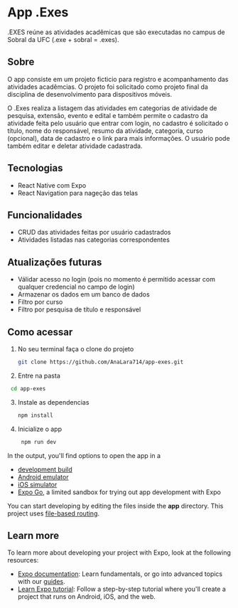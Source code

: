 # App .Exes

.EXES reúne as atividades acadêmicas que são executadas no campus de Sobral da UFC (.exe + sobral = .exes).

## Sobre

O app consiste em um projeto ficticio para registro e acompanhamento das atividades acadêmcias. O projeto foi solicitado como projeto final da disciplina de desenvolvimento para dispositivos móveis.

O .Exes realiza a listagem das atividades em categorias de atividade de pesquisa, extensão, evento e edital e também permite o cadastro da atividade feita pelo usuário que entrar com login, no cadastro é solicitado o título, nome do responsável, resumo da atividade, categoria, curso (opcional), data de cadastro e o link para mais informações. O usuário pode também editar e deletar atividade cadastrada.

## Tecnologias

- React Native com Expo
- React Navigation para nageção das telas

## Funcionalidades

- CRUD das atividades feitas por usuário cadastrados
- Atividades listadas nas categorias correspondentes

## Atualizações futuras

- Válidar acesso no login (pois no momento é permitido acessar com qualquer credencial no campo de login)
- Armazenar os dados em um banco de dados
- Filtro por curso
- Filtro por pesquisa de título e responsável

## Como acessar

1. No seu terminal faça o clone do projeto
   ```bash
   git clone https://github.com/AnaLara714/app-exes.git
   ```
2. Entre na pasta

```bash
 cd app-exes
```

3. Instale as dependencias

   ```bash
   npm install
   ```

4. Inicialize o app

   ```bash
    npm run dev
   ```

In the output, you'll find options to open the app in a

- [development build](https://docs.expo.dev/develop/development-builds/introduction/)
- [Android emulator](https://docs.expo.dev/workflow/android-studio-emulator/)
- [iOS simulator](https://docs.expo.dev/workflow/ios-simulator/)
- [Expo Go](https://expo.dev/go), a limited sandbox for trying out app development with Expo

You can start developing by editing the files inside the **app** directory. This project uses [file-based routing](https://docs.expo.dev/router/introduction).

## Learn more

To learn more about developing your project with Expo, look at the following resources:

- [Expo documentation](https://docs.expo.dev/): Learn fundamentals, or go into advanced topics with our [guides](https://docs.expo.dev/guides).
- [Learn Expo tutorial](https://docs.expo.dev/tutorial/introduction/): Follow a step-by-step tutorial where you'll create a project that runs on Android, iOS, and the web.
